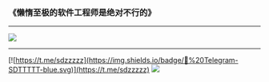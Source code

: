 ### **《懒惰至极的软件工程师是绝对不行的》**

---

![](https://idanmu.net/2020/07/0be6d1d25a47b.gif)

---

[![https://t.me/sdzzzzz](https://img.shields.io/badge/💬%20Telegram-SDTTTTT-blue.svg)](https://t.me/sdzzzzz)
[![](https://img.shields.io/badge/bilibili-SDTTTTT-red)](https://space.bilibili.com/27781539)

